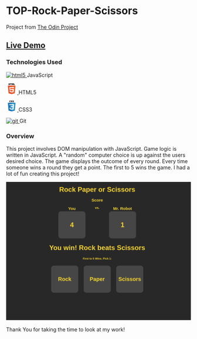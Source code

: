 # TOP-Rock-Paper-Scissors

Project from [The Odin Project](https://www.theodinproject.com/)

## [Live Demo](https://gustav72.github.io/TOP-Rock-Paper-Scissors/)

### Technologies Used

<a href="https://www.ecma-international.org/publications-and-standards/standards/ecma-262/" target="_blank" rel="noreferrer"> <img src="https://cdn.jsdelivr.net/gh/devicons/devicon/icons/javascript/javascript-original.svg" alt="html5" width="30" height="30"/> </a>JavaScript

<a href="https://html.spec.whatwg.org/multipage/" target="_blank" rel="noreferrer"> <img src="https://raw.githubusercontent.com/devicons/devicon/master/icons/html5/html5-original-wordmark.svg" alt="html5" width="30" height="30"/> </a>HTML5

<a href="https://www.w3.org/Style/CSS/specs.en.html" target="_blank" rel="noreferrer"> <img src="https://raw.githubusercontent.com/devicons/devicon/master/icons/css3/css3-original-wordmark.svg" alt="css3" width="30" height="30"/> </a>CSS3

<a href="https://git-scm.com/" target="_blank" rel="noreferrer"> <img src="https://cdn.jsdelivr.net/gh/devicons/devicon/icons/git/git-original.svg" alt="git" width="30" height="30"/> </a>Git

### Overview

This project involves DOM manipulation with JavaScript. Game logic is written in JavaScript. A "random" computer choice is up against the users desired choice. The game displays the outcome of every round. Every time someone wins a round they get a point. The first to 5 wins the game. I had a lot of fun creating this project!

![Screenshot of User Interface](./Screenshot.png)

Thank You for taking the time to look at my work!
